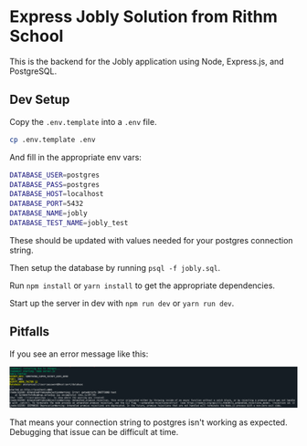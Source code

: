 # Express Jobly Solution from Rithm School

This is the backend for the Jobly application using Node, Express.js, and PostgreSQL.

## Dev Setup

Copy the `.env.template` into a `.env` file.

```bash
cp .env.template .env
```

And fill in the appropriate env vars:

```bash
DATABASE_USER=postgres
DATABASE_PASS=postgres
DATABASE_HOST=localhost
DATABASE_PORT=5432
DATABASE_NAME=jobly
DATABASE_TEST_NAME=jobly_test
```

These should be updated with values needed for your postgres connection string.

Then setup the database by running `psql -f jobly.sql`.

Run `npm install` or `yarn install` to get the appropriate dependencies.

Start up the server in dev with `npm run dev` or `yarn run dev`.

## Pitfalls

If you see an error message like this:

![pg_conn_err](pg_conn_err.png)

That means your connection string to postgres isn't working as expected. Debugging that issue can be difficult at time.


